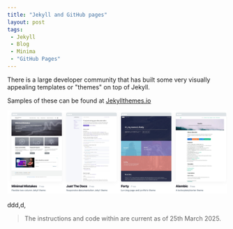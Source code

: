 ```yaml
---
title: "Jekyll and GitHub pages"
layout: post
tags:
 - Jekyll
 - Blog
 - Minima
 - "GitHub Pages"
---
```


There is a large developer community that has built some very visually appealing templates or "themes" on top of Jekyll.

Samples of these can be found at [Jekyllthemes.io](https://jekyllthemes.io)

![Jekyllthemes.io](/assets/images/jekyllthemes.jpg)

ddd,d,

> The instructions and code within are current as of 25th March 2025.
